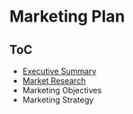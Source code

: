 # Marketing Plan

## ToC

- [Executive Summary](./executive.md)
- [Market Research](./research.md)
- Marketing Objectives
- Marketing Strategy

<!-- 
- [Budgeting](./budgeting.md)
- [Timeline](./timeline.md)
- [Monitoring and Adjustments](./monitoring.md)
-->

